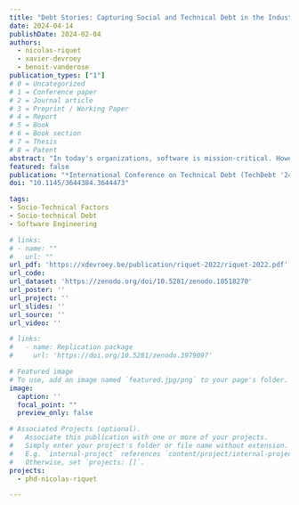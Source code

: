 ```yaml
---
title: "Debt Stories: Capturing Social and Technical Debt in the Industry"
date: 2024-04-14
publishDate: 2024-02-04
authors:
  - nicolas-riquet
  - xavier-devroey
  - benoit-vanderose
publication_types: ["1"]
# 0 = Uncategorized
# 1 = Conference paper
# 2 = Journal article
# 3 = Preprint / Working Paper
# 4 = Report
# 5 = Book
# 6 = Book section
# 7 = Thesis
# 8 = Patent
abstract: "In today's organizations, software is mission-critical. However, the legacy of past decisions can make tasks related to artifacts increasingly inefficient or risky, creating debt. While most researchers and practitioners mainly focus on technical debt, some have investigated its social dimensions, known as social debt. We argue that organizations developing software need to tackle debt holistically, as it is intrinsically a socio-technical issue. In this short paper, we rely on a definition of socio-technical debt based on the existing literature to define Debt Stories: a tool based on the User Story format, that can help capture debt elements directly from the stakeholders involved in software development. A debt story includes information about the role of the stakeholder in the development process, the social or technical context, and the impact of the debt element on the different tasks performed by the stakeholder. We provide a first empirical evaluation of the usage of Debt Stories in an industrial context, demonstrating the relevance of Debt Stories to express and communicate socio-technical debt."
featured: false
publication: "*International Conference on Technical Debt (TechDebt '24)*"
doi: "10.1145/3644384.3644473"

tags:
- Socio-Technical Factors
- Socio-technical Debt
- Software Engineering

# links:
# - name: ""
#   url: ""
url_pdf: 'https://xdevroey.be/publication/riquet-2022/riquet-2022.pdf'
url_code: 
url_dataset: 'https://zenodo.org/doi/10.5281/zenodo.10518270'
url_poster: ''
url_project: ''
url_slides: ''
url_source: ''
url_video: ''

# links:
#   - name: Replication package
#     url: 'https://doi.org/10.5281/zenodo.3979097'

# Featured image
# To use, add an image named `featured.jpg/png` to your page's folder.
image:
  caption: ''
  focal_point: ""
  preview_only: false

# Associated Projects (optional).
#   Associate this publication with one or more of your projects.
#   Simply enter your project's folder or file name without extension.
#   E.g. `internal-project` references `content/project/internal-project/index.md`.
#   Otherwise, set `projects: []`.
projects:
  - phd-nicolas-riquet

---
```

